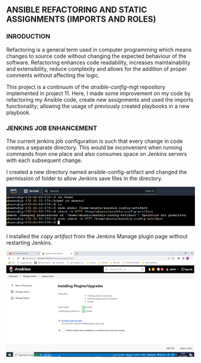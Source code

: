 ## ANSIBLE REFACTORING AND STATIC ASSIGNMENTS (IMPORTS AND ROLES)

### INRODUCTION

Refactoring is a general term used in computer programming which means changes to source code without changing the expected behaviour of the software. Refactoring enhances code readability, increases maintainability and extensibility, reduce complexity and allows for the addition of proper comments without affecting the logic.

This project is a continuum of the *ansible-config-mgt* repository implemented in project 11. Here, I made some improvement on my code by refactoring my Ansible code, create new assignments and used the imports functionality; allowing the usage of previously created playbooks in a new playbook.

### JENKINS JOB ENHANCEMENT
The current jenkins job configuration is such that every change in code creates a separate directory. This would be inconvenient when running commands from one place and also consumes space on Jenkins servers with each subsequent change.

I created a new directory named ansible-config-artifact and changed the permission of folder to allow Jenkins save files in the directory. 

![image](images/img1.png)

I installed the *copy artifact* from the Jenkins Manage plugin page without restarting Jenkins.

![image](images/img2.png)




